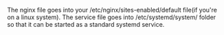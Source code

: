 The nginx file goes into your /etc/nginx/sites-enabled/default file(if you're on a linux system).
The service file goes into /etc/systemd/system/ folder so that it can be started as a standard systemd service.
